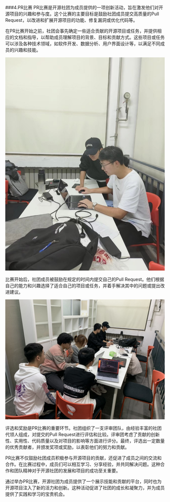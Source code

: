 ###4.PR比赛
PR比赛是开源社团为成员提供的一项创新活动，旨在激发他们对开源项目的兴趣和参与度。这个比赛的主要目标是鼓励社团成员提交高质量的Pull Request，以改进和扩展开源项目的功能、修复漏洞或优化代码等。

在PR比赛开始之前，社团会事先确定一些适合贡献的开源项目或任务，并提供相应的文档和指导，以帮助成员理解项目的背景、目标和贡献方式。这些项目或任务可以涉及各种技术领域，如软件开发、数据分析、用户界面设计等，以满足不同成员的兴趣和技能。

![图片1](./image3.2.jpeg)

比赛开始后，社团成员被鼓励在规定的时间内提交自己的Pull Request。他们根据自己的能力和兴趣选择了适合自己的项目或任务，并着手解决其中的问题或提出改进建议。

![图片2](./image3.1.jpeg)

评选和奖励是PR比赛的重要环节。社团组织了一支评审团队，由经验丰富的社团代领人组成，对提交的Pull Request进行评估和比较。评审团考虑了贡献的创新性、实用性、代码质量以及对项目的影响等方面进行评分。最终，评选出一定数量的优秀贡献者，并颁发奖项或奖励，以表彰他们的努力和贡献。

PR比赛不仅鼓励社团成员积极参与开源项目的贡献，还促进了成员之间的交流和合作。在比赛过程中，成员们可以相互学习、分享经验，并共同解决问题。这种合作和团队精神对于开源社团的发展和项目的成功至关重要。

通过举办PR比赛，开源社团为成员提供了一个展示技能和贡献的平台，同时也为开源项目注入了新的活力和创新。这种活动促进了社团的成长和凝聚力，并为成员提供了实践和学习的宝贵机会。